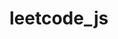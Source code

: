 # leetcode_js

[javascript数据结构与算法]:(https://github.com/baolk/leetcode_js/blob/main/Javascript%E6%95%B0%E6%8D%AE%E7%BB%93%E6%9E%84%E4%B8%8E%E7%AE%97%E6%B3%95.md)
